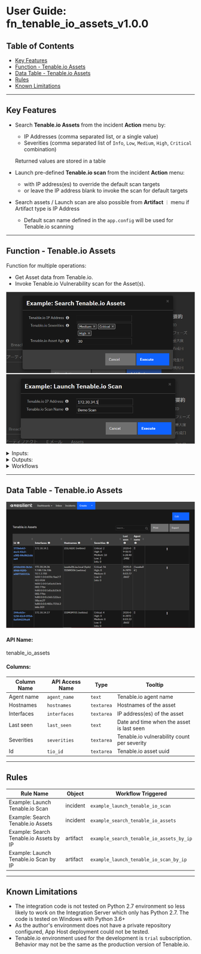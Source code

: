 # **User Guide:** fn_tenable_io_assets_v1.0.0

## Table of Contents
- [Key Features](#key-features)
- [Function - Tenable.io Assets](#function---tenableio-assets)
- [Data Table - Tenable.io Assets](#data-table---tenableio-assets)
- [Rules](#rules)
- [Known Limitations](#known-limitations)

---

## Key Features
* Search **Tenable.io Assets** from the incident **Action** menu by:

  * IP Addresses (comma separated list, or a single value)
  * Severities (comma separated list of `Info`, `Low`, `Medium`, `High`, `Critical` combination)

  Returned values are stored in a table

* Launch pre-defined **Tenable.io scan** from the incident **Action** menu:

  * with IP address(es) to override the default scan targets
  * or leave the IP address blank to invoke the scan for default targets

* Search assets / Launch scan are also possible from **Artifact** `︙` menu if Artifact type is IP Address

  * Default scan name defined in the `app.config` will be used for Tenable.io scanning

---

## Function - Tenable.io Assets
Function for multiple operations:
- Get Asset data from Tenable.io.
- Invoke Tenable.io Vulnerability scan for the Asset(s).

 ![screenshot: fn-tenableio-assets_action_search_assets ](./screenshots/fn-tenableio-assets_action_search_assets.png)
 ![screenshot: fn-tenableio-assets_action_launch_scan ](./screenshots/fn-tenableio-assets_action_launch_scan.png)

<details><summary>Inputs:</summary>
<p>

| Name | Type | Note |
| ---- | :--: | ------- |
| `artifact_id` | `number` | Set the correct value gotten from the Resilient. Only needed when you invoke the function from the Artifact `︙` menu |
| `incident_id` | `number` | Set the correct value gotten from the Resilient |
| `tio_asset_age` | `number` | Asset age in days to retrieve |
| `tio_ip_addr` | `text` | An IP address or comma separated addresses |
| `tio_operation_type` | `text` | Tenable.io Operation such as `search` and `scan`. |
| `tio_scan_name` | `text` | Scan name to override the default scan name in `app.config` |
| `tio_severity` | `text` | Comma separated list of `Info`, `Low`, `Medium`, `High`, `Critical` combination |

</p>
</details>

<details><summary>Outputs:</summary>
<p>

```python
results = {
	'state': 'Success',
    'content': [
        {
            'id': '172bda62-dcc5-43c2-a581-84e862cbbae4',
            'asset_url': 'https://cloud.tenable.com/tio/app.html#/vulnerability-management/dashboards/default/assets/asset-details/172bda62-dcc5-43c2-a581-84e862cbbae4/overview',
            'last_seen': '2020-09-06T06:28:40.148Z',
        	'agent_name': '[]',
	        'interfaces': '172.30.34.1',
    	    'hostnames': 'ISSLABDC (netbios)',
        	'severities': 'Critical: 2\nHigh: 0\nMedium: 10\nLow: 2\nInfo: 0'
        }
    ],
    'size': 1
}
```

</p>
</details>

<details><summary>Workflows</summary>

  <details><summary>Example Pre-Process Script (Search):</summary>
  <p>

  ```python
  
inputs.incident_id = incident.id
inputs.tio_operation_type = 'search'
inputs.tio_ip_addr = rule.properties.tio_ip_addr
if rule.properties.tio_severity:
  inputs.tio_severity = ','.join(rule.properties.tio_severity)
inputs.tio_asset_age = rule.properties.tio_asset_age

  ```

  </p>
  </details>

  <details><summary>Example Post-Process Script (Search):</summary>
  <p>

  ```python

output_data = results['content']
if output_data:
  for asset in output_data:
    tio_asset = incident.addRow("tenable_io_assets")
    hyperlinked_id = '<b><a href="{1}">{0}</a></b>'.format(asset.get('id'), asset.get('asset_url'))
    tio_asset.tio_id = helper.createRichText(hyperlinked_id)
    tio_asset.interfaces = asset.get('interfaces')
    tio_asset.hostnames = asset.get('hostnames')
    tio_asset.severities = asset.get('severities')
    tio_asset.last_seen = asset.get('last_seen')
    tio_asset.agent_name = asset.get('agent_name')

  ```

  </p>
  </details>

  <details><summary>Example Pre-Process Script (Scan):</summary>
  <p>

  ```python
  
inputs.incident_id = incident.id
inputs.tio_operation_type = 'scan'
inputs.tio_ip_addr = rule.properties.tio_ip_addr
inputs.tio_scan_name = rule.properties.tio_scan_name

  ```

  </p>
  </details>

  <details><summary>Example Post-Process Script (Scan):</summary>
  <p>

  ```python
  
scan_name = results.get('scan_name')
scan_uuid = results.get('scan_uuid')
scan_url = results.get('scan_url')
if scan_uuid:
  hyperlinked_text = 'Tenable.io scan initiated. Scan name: {0}, Scan uuid: <b><a href="{2}">{1}</a></b>'.format(scan_name, scan_uuid, scan_url)
  incident.addNote(helper.createRichText(hyperlinked_text))

  ```

  </p>
  </details>

</details>

---

## Data Table - Tenable.io Assets

 ![screenshot: fn-tenableio-assets_asset_table](./screenshots/fn-tenableio-assets_asset_table.png)

#### API Name:
tenable_io_assets

#### Columns:
| Column Name | API Access Name | Type | Tooltip |
| ----------- | --------------- | ---- | ------- |
| Agent name | `agent_name` | `text` | Tenable.io agent name |
| Hostnames | `hostnames` | `textarea` | Hostnames of the asset |
| Interfaces | `interfaces` | `textarea` | IP address(es) of the asset |
| Last seen | `last_seen` | `text` | Date and time when the asset is last seen |
| Severities | `severities` | `textarea` | Tenable.io vulnerability count per severity |
| Id | `tio_id` | `textarea` | Tenable.io asset uuid |

---



## Rules
| Rule Name | Object | Workflow Triggered |
| --------- | ------ | ------------------ |
| Example: Launch Tenable.io Scan | incident | `example_launch_tenable_io_scan` |
| Example: Search Tenable.io Assets | incident | `example_search_tenable_io_assets` |
| Example: Search Tenable.io Assets by IP | artifact | `example_search_tenable_io_assets_by_ip` |
| Example: Launch Tenable.io Scan by IP | artifact | `example_launch_tenable_io_scan_by_ip` |

---

## Known Limitations

- The integration code is not tested on Python 2.7 environment so less likely to work on the Integration Server which only has Python 2.7. The code is tested on Windows with Python 3.6+
- As the author's environment does not have a private repository configured, App Host deployment could not be tested.
- Tenable.io environment used for the development is `trial` subscription. Behavior may not be the same as the production version of Tenable.io.